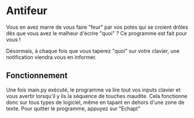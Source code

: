 # Antifeur

Vous en avez marre de vous faire "feur" par vos potes qui se croient drôles dès que vous avez le malheur d'écrire "quoi" ? Ce programme est fait pour vous !

Désormais, à chaque fois que vous taperez "quoi" sur votre clavier, une notification viendra vous en informer.

## Fonctionnement

Une fois main.py exécuté, le programme va lire tout vos inputs clavier et vous avertir lorsqu'il y lis la séquence de touches maudite. Cela fonctionne donc sur tous types de logiciel, même en tapant en dehors d'une zone de texte.
Pour quitter le programme, appuyez sur "Echapt"
